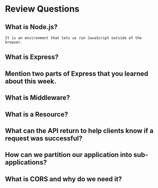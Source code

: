 # Review Questions

## What is Node.js?
    It is an environment that lets us run JavaScript outside of the browser.

## What is Express?


## Mention two parts of Express that you learned about this week.

## What is Middleware?

## What is a Resource?

## What can the API return to help clients know if a request was successful?

## How can we partition our application into sub-applications?

## What is CORS and why do we need it?
